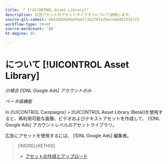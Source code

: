 ```yaml
---
title: 「 [!UICONTROL Asset Library]"
description: 広告アセットのアセットライブラリについて説明します。
source-git-commit: d6d2b85b3be95a6f1162f87e2beccbdd4337b1f2
workflow-type: tm+mt
source-wordcount: '56'
ht-degree: 0%

---
```


# について [!UICONTROL Asset Library]

<!-- Combine with "Create" page into one page? -->

*の場合 [!DNL Google Ads] アカウントのみ*

*ベータ版機能*

In [!UICONTROL Campaigns] > [!UICONTROL Asset Library (Beta)]を使用すると、再利用可能な画像、ビデオおよびテキストアセットを作成して、 [!DNL Google Ads] アカウントレベルのアセットライブラリ。

広告にアセットを使用するには、 [!DNL Google Ads] 編集者。

>[!MORELIKETHIS]
>
>* [アセットの作成とアップロード](/help/search-social-commerce/campaign-management/asset-library/asset-create.md)
